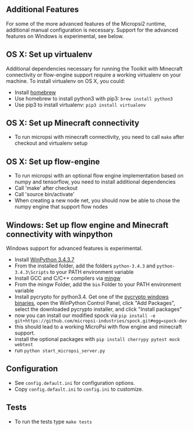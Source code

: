 Additional Features
-----
For some of the more advanced features of the Micropsi2 runtime, additional manual configuration is necessary.
Support for the advanced features on Windows is experimental, see below.


OS X: Set up virtualenv
-----
Additional dependencies necessary for running the Toolkit with Minecraft connectivity or flow-engine support
require a working virtualenv on your machine.
To install virtualenv on OS X, you could:
* Install [homebrew](http://brew.sh/)
* Use homebrew to install python3 with pip3: `brew install python3`
* Use pip3 to install virtualenv: `pip3 install virtualenv`


OS X: Set up Minecraft connectivity
-----
* To run micropsi with minecraft connectivity, you need to call `make` after checkout and virtualenv setup


OS X: Set up flow-engine
-----
* To run micropsi with an optional flow engine implementation based on numpy and tensorflow, you need to install additional dependencies
* Call 'make' after checkout
* Call 'source bin/activate'
* When creating a new node net, you should now be able to chose the numpy engine that support flow nodes


Windows: Set up flow engine and Minecraft connectivity with winpython
-----
Windows support for advanced features is experimental.
* Install [WinPython 3.4.3.7](http://winpython.github.io/)
* From the installed folder, add the folders `python-3.4.3` and `python-3.4.3\Scripts` to your PATH environment variable
* Install GCC and C/C++ compilers via [mingw](mingw-w64.org)
* From the mingw Folder, add the `bin` Folder to your PATH environment variable
* Install pycrypto for python3.4. Get one of the [pycrypto windows binaries](https://github.com/axper/python3-pycrypto-windows-installer), open the WinPython Control Panel, click "Add Packages", select the downloaded pycrypto installer, and click "Install packages"
* now you can install our modified spock via
`pip install -e git+https://github.com/micropsi-industries/spock.git#egg=spock-dev`
* this should lead to a working MicroPsi with flow engine and minecraft support.
* install the optional packages with `pip install cherrypy pytest mock webtest`
* run `python start_micropsi_server.py`


Configuration
-----
* See `config.default.ini` for configuration options.
* Copy `config.default.ini` to `config.ini` to customize.


Tests
-----
* To run the tests type `make tests`
